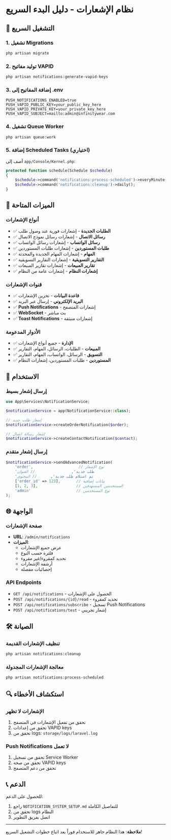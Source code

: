 # نظام الإشعارات - دليل البدء السريع

## 🚀 التشغيل السريع

### 1. تشغيل Migrations
```bash
php artisan migrate
```

### 2. توليد مفاتيح VAPID
```bash
php artisan notifications:generate-vapid-keys
```

### 3. إضافة المفاتيح إلى .env
```env
PUSH_NOTIFICATIONS_ENABLED=true
PUSH_VAPID_PUBLIC_KEY=your_public_key_here
PUSH_VAPID_PRIVATE_KEY=your_private_key_here
PUSH_VAPID_SUBJECT=mailto:admin@infinitywear.com
```

### 4. تشغيل Queue Worker
```bash
php artisan queue:work
```

### 5. إضافة Scheduled Tasks (اختياري)
أضف إلى `app/Console/Kernel.php`:
```php
protected function schedule(Schedule $schedule)
{
    $schedule->command('notifications:process-scheduled')->everyMinute();
    $schedule->command('notifications:cleanup')->daily();
}
```

## 📱 الميزات المتاحة

### أنواع الإشعارات
- ✅ **الطلبات الجديدة** - إشعارات فورية عند وصول طلب
- ✅ **رسائل الاتصال** - إشعارات رسائل نموذج الاتصال
- ✅ **رسائل الواتساب** - إشعارات رسائل الواتساب
- ✅ **طلبات المستوردين** - إشعارات طلبات المستوردين
- ✅ **المهام** - إشعارات المهام الجديدة والمحدثة
- ✅ **التقارير التسويقية** - إشعارات التقارير التسويقية
- ✅ **تقارير المبيعات** - إشعارات تقارير المبيعات
- ✅ **إشعارات النظام** - إشعارات عامة من النظام

### قنوات الإشعارات
- ✅ **قاعدة البيانات** - تخزين الإشعارات
- ✅ **البريد الإلكتروني** - إرسال عبر البريد
- ✅ **Push Notifications** - إشعارات المتصفح
- ✅ **WebSocket** - بث مباشر
- ✅ **Toast Notifications** - إشعارات منبثقة

### الأدوار المدعومة
- ✅ **الإدارة** - جميع أنواع الإشعارات
- ✅ **المبيعات** - الطلبات، الرسائل، المهام، التقارير
- ✅ **التسويق** - الرسائل، الواتساب، المهام، التقارير
- ✅ **المستوردين** - طلبات المستوردين، إشعارات النظام

## 🔧 الاستخدام

### إرسال إشعار بسيط
```php
use App\Services\NotificationService;

$notificationService = app(NotificationService::class);

// إشعار طلب جديد
$notificationService->createOrderNotification($order);

// إشعار رسالة اتصال
$notificationService->createContactNotification($contact);
```

### إرسال إشعار متقدم
```php
$notificationService->sendAdvancedNotification(
    'order',                    // نوع الإشعار
    'طلب جديد',                // العنوان
    'تم استلام طلب جديد',      // المحتوى
    ['order_id' => 123],       // بيانات إضافية
    [1, 2, 3],                 // المستخدمين المستهدفين
    'admin'                    // نوع المستخدمين
);
```

## 🌐 الواجهة

### صفحة الإشعارات
- **URL**: `/admin/notifications`
- **الميزات**:
  - عرض جميع الإشعارات
  - فلترة حسب النوع
  - تحديد كمقروء/غير مقروء
  - أرشفة الإشعارات
  - إحصائيات مفصلة

### API Endpoints
- `GET /api/notifications` - الحصول على الإشعارات
- `POST /api/notifications/{id}/read` - تحديد كمقروء
- `POST /api/notifications/subscribe` - تسجيل Push Notifications
- `POST /api/notifications/test` - إشعار تجريبي

## 🛠️ الصيانة

### تنظيف الإشعارات القديمة
```bash
php artisan notifications:cleanup
```

### معالجة الإشعارات المجدولة
```bash
php artisan notifications:process-scheduled
```

## 🔍 استكشاف الأخطاء

### الإشعارات لا تظهر
1. تحقق من تفعيل الإشعارات في المتصفح
2. تحقق من إعدادات VAPID keys
3. تحقق من logs: `storage/logs/laravel.log`

### Push Notifications لا تعمل
1. تحقق من تسجيل Service Worker
2. تحقق من صحة VAPID keys
3. تحقق من دعم المتصفح

## 📞 الدعم

للحصول على الدعم:
1. راجع `NOTIFICATION_SYSTEM_SETUP.md` للتفاصيل الكاملة
2. تحقق من logs النظام
3. اتصل بفريق التطوير

---

**ملاحظة**: هذا النظام جاهز للاستخدام فوراً بعد اتباع خطوات التشغيل السريع!
